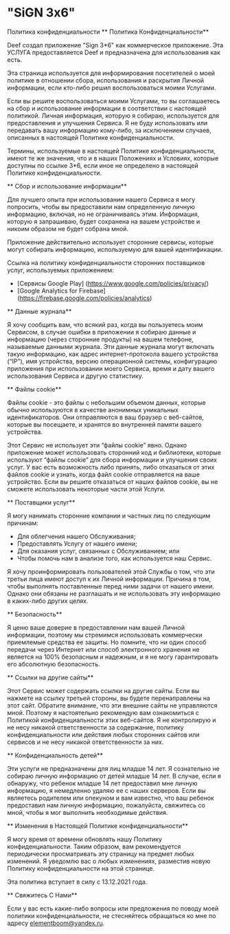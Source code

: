 # "SiGN 3х6"
Политика конфиденциальности 
** Политика Конфиденциальности**

Deef создал приложение "Sign 3*6" как коммерческое приложение. Эта УСЛУГА предоставляется Deef и предназначена для использования как есть.

Эта страница используется для информирования посетителей о моей политике в отношении сбора, использования и раскрытия Личной информации, если кто-либо решил воспользоваться моими Услугами.

Если вы решите воспользоваться моими Услугами, то вы соглашаетесь на сбор и использование информации в соответствии с настоящей политикой. Личная информация, которую я собираю, используется для предоставления и улучшения Сервиса. Я не буду использовать или передавать вашу информацию кому-либо, за исключением случаев, описанных в настоящей Политике конфиденциальности.

Термины, используемые в настоящей Политике конфиденциальности, имеют те же значения, что и в наших Положениях и Условиях, которые доступны по ссылке 3*6, если иное не определено в настоящей Политике конфиденциальности.

** Сбор и использование информации**

Для лучшего опыта при использовании нашего Сервиса я могу попросить, чтобы вы предоставили нам определенную личную информацию, включая, но не ограничиваясь этим. Информация, которую я запрашиваю, будет сохранена на вашем устройстве и никоим образом не будет собрана мной.

Приложение действительно использует сторонние сервисы, которые могут собирать информацию, используемую для вашей идентификации.

Ссылка на политику конфиденциальности сторонних поставщиков услуг, используемых приложением:

* [Сервисы Google Play] (https://www.google.com/policies/privacy/)
* [Google Analytics for Firebase] (https://firebase.google.com/policies/analytics)

** Данные журнала**

Я хочу сообщить вам, что всякий раз, когда вы пользуетесь моим Сервисом, в случае ошибки в приложении я собираю данные и информацию (через сторонние продукты) на вашем телефоне, называемые данными журнала. Эти данные журнала могут включать такую информацию, как адрес интернет-протокола вашего устройства (“IP”), имя устройства, версию операционной системы, конфигурацию приложения при использовании моего Сервиса, время и дату вашего использования Сервиса и другую статистику.

** Файлы cookie**

Файлы cookie - это файлы с небольшим объемом данных, которые обычно используются в качестве анонимных уникальных идентификаторов. Они отправляются в ваш браузер с веб-сайтов, которые вы посещаете, и хранятся во внутренней памяти вашего устройства.

Этот Сервис не использует эти “файлы cookie” явно. Однако приложение может использовать сторонний код и библиотеки, которые используют “файлы cookie” для сбора информации и улучшения своих услуг. У вас есть возможность либо принять, либо отказаться от этих файлов cookie и узнать, когда файл cookie отправляется на ваше устройство. Если вы решите отказаться от наших файлов cookie, вы не сможете использовать некоторые части этой Услуги.

** Поставщики услуг**

Я могу нанимать сторонние компании и частных лиц по следующим причинам:

* Для облегчения нашего Обслуживания;
* Предоставлять Услугу от нашего имени;
* Для оказания услуг, связанных с Обслуживанием; или
* Чтобы помочь нам в анализе того, как используется наш Сервис.

Я хочу проинформировать пользователей этой Службы о том, что эти третьи лица имеют доступ к их Личной информации. Причина в том, чтобы выполнять поставленные перед ними задачи от нашего имени. Однако они обязаны не разглашать и не использовать эту информацию в каких-либо других целях.

** Безопасность**

Я ценю ваше доверие в предоставлении нам вашей Личной информации, поэтому мы стремимся использовать коммерчески приемлемые средства ее защиты. Но помните, что ни один способ передачи через Интернет или способ электронного хранения не является на 100% безопасным и надежным, и я не могу гарантировать его абсолютную безопасность.

** Ссылки на другие сайты**

Этот Сервис может содержать ссылки на другие сайты. Если вы нажмете на ссылку третьей стороны, вы будете перенаправлены на этот сайт. Обратите внимание, что эти внешние сайты не управляются мной. Поэтому я настоятельно рекомендую вам ознакомиться с Политикой конфиденциальности этих веб-сайтов. Я не контролирую и не несу никакой ответственности за содержание, политику конфиденциальности или действия любых сторонних сайтов или сервисов и не несу никакой ответственности за них.

** Конфиденциальность детей**

Эти услуги не предназначены для лиц младше 14 лет. Я сознательно не собираю личную информацию от детей младше 14 лет. В случае, если я обнаружу, что ребенок младше 14 лет предоставил мне личную информацию, я немедленно удаляю ее с наших серверов. Если вы являетесь родителем или опекуном и вам известно, что ваш ребенок предоставил нам личную информацию, пожалуйста, свяжитесь со мной, чтобы я мог выполнить необходимые действия.

** Изменения в Настоящей Политике конфиденциальности**

Я могу время от времени обновлять нашу Политику конфиденциальности. Таким образом, вам рекомендуется периодически просматривать эту страницу на предмет любых изменений. Я уведомлю вас о любых изменениях, разместив новую Политику конфиденциальности на этой странице.

Эта политика вступает в силу с 13.12.2021 года.

** Свяжитесь С Нами**

Если у вас есть какие-либо вопросы или предложения по поводу моей политики конфиденциальности, не стесняйтесь обращаться ко мне по адресу elementboom@yandex.ru.
